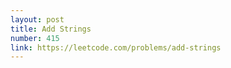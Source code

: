 ```yaml
---
layout: post
title: Add Strings
number: 415
link: https://leetcode.com/problems/add-strings
---
```


